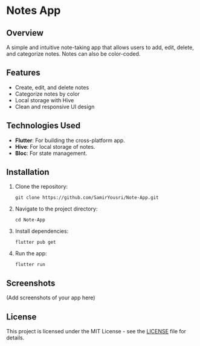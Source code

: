 # Notes App

## Overview
A simple and intuitive note-taking app that allows users to add, edit, delete, and categorize notes. Notes can also be color-coded.

## Features
- Create, edit, and delete notes
- Categorize notes by color
- Local storage with Hive
- Clean and responsive UI design

## Technologies Used
- **Flutter**: For building the cross-platform app.
- **Hive**: For local storage of notes.
- **Bloc**: For state management.

## Installation
1. Clone the repository: 
    ```
    git clone https://github.com/SamirYousri/Note-App.git
    ```
2. Navigate to the project directory:
    ```
    cd Note-App
    ```
3. Install dependencies:
    ```
    flutter pub get
    ```
4. Run the app:
    ```
    flutter run
    ```

## Screenshots
(Add screenshots of your app here)

## License
This project is licensed under the MIT License - see the [LICENSE](LICENSE) file for details.
